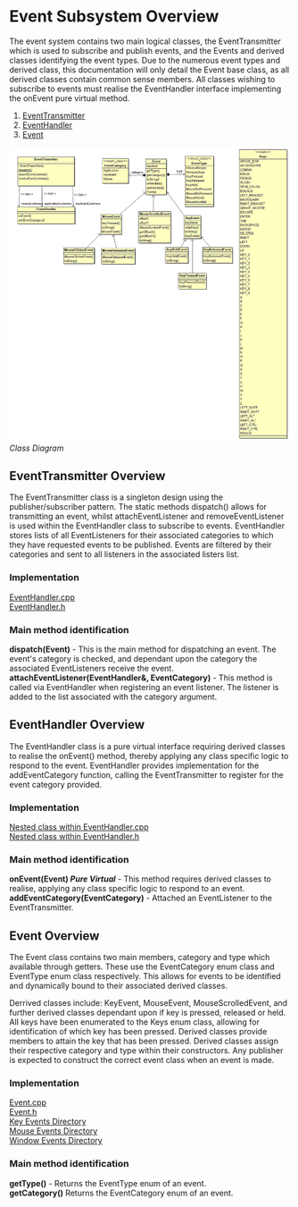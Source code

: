 # Event Subsystem Overview
The event system contains two main logical classes, the EventTransmitter which is used to subscribe and publish events, and the Events and derived classes identifying the event types. Due to the numerous event types and derived class, this documentation will only detail the Event base class, as all derived classes contain common sense members. All classes wishing to subscribe to events must realise the EventHandler interface implementing the onEvent pure virtual method. 

1. [EventTransmitter](#eventtransmitter-overview)
2. [EventHandler](#eventhandler-overview)
3. [Event](#event-overview)
  
![classdiag](classDiag.png)  
*Class Diagram*

## EventTransmitter Overview  
The EventTransmitter class is a singleton design using the publisher/subscriber pattern. The static methods dispatch() allows for transmitting an event, whilst attachEventListener and removeEventListener is used within the EventHandler class to subscribe to events. EventHandler stores lists of all EventListeners for their associated categories to which they have requested events to be published. Events are filtered by their categories and sent to all listeners in the associated listers list.
  
### Implementation  
[EventHandler.cpp](https://cseegit.essex.ac.uk/ce301_2020/ce301_allport_michael_s/-/blob/master/GameEngine/src/GE/Events/EventHandler.cpp)  
[EventHandler.h](https://cseegit.essex.ac.uk/ce301_2020/ce301_allport_michael_s/-/blob/master/GameEngine/src/GE/Events/EventHandler.cpp)  
  
### Main method identification  
**dispatch(Event)** - This is the main method for dispatching an event. The event's category is checked, and dependant upon the category the associated EventListeners receive the event.  
**attachEventListener(EventHandler&, EventCategory)** - This method is called via EventHandler when registering an event listener. The listener is added to the list associated with the category argument.  
  
## EventHandler Overview
The EventHandler class is a pure virtual interface requiring derived classes to realise the onEvent() method, thereby applying any class specific logic to respond to the event. EventHandler provides implementation for the addEventCategory function, calling the EventTransmitter to register for the event category provided.  
  
### Implementation
[Nested class within EventHandler.cpp](https://cseegit.essex.ac.uk/ce301_2020/ce301_allport_michael_s/-/blob/master/GameEngine/src/GE/Events/EventHandler.cpp)  
[Nested class within EventHandler.h](https://cseegit.essex.ac.uk/ce301_2020/ce301_allport_michael_s/-/blob/master/GameEngine/src/GE/Events/EventHandler.cpp)  
  
### Main method identification
**onEvent(Event) *Pure Virtual*** - This method requires derived classes to realise, applying any class specific logic to respond to an event.
**addEventCategory(EventCategory)** - Attached an EventListener to the EventTransmitter.

## Event Overview
The Event class contains two main members, category and type which available through getters. These use the EventCategory enum class and EventType enum class respectively. This allows for events to be identified and dynamically bound to their associated derived classes.  
  
Derrived classes include: KeyEvent, MouseEvent, MouseScrolledEvent, and further derived classes dependant upon if key is pressed, released or held. All keys have been enumerated to the Keys enum class, allowing for identification of which key has been pressed. Derived classes provide members to attain the key that has been pressed. Derived classes assign their respective category and type within their constructors. Any publisher is expected to construct the correct event class when an event is made.  
  
### Implementation  
[Event.cpp](https://cseegit.essex.ac.uk/ce301_2020/ce301_allport_michael_s/-/blob/master/GameEngine/src/GE/Events/Event.cpp)  
[Event.h](https://cseegit.essex.ac.uk/ce301_2020/ce301_allport_michael_s/-/blob/master/GameEngine/src/GE/Events/Event.h)  
[Key Events Directory](https://github.com/MikeAllport/CE301-Final-Year-Project/tree/main/GameEngine/src/GE/Events/Keys)  
[Mouse Events Directory](https://github.com/MikeAllport/CE301-Final-Year-Project/tree/main/GameEngine/src/GE/Events/Mouse)  
[Window Events Directory](https://github.com/MikeAllport/CE301-Final-Year-Project/tree/main/GameEngine/src/GE/Events/Window)  
  
### Main method identification  
**getType()** - Returns the EventType enum of an event.  
**getCategory()** Returns the EventCategory enum of an event.  
